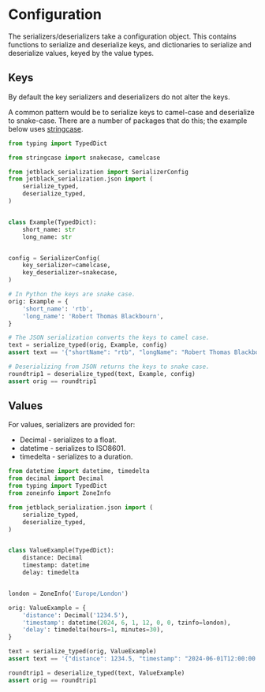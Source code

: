 # Configuration

The serializers/deserializers take a configuration object.
This contains functions to serialize and deserialize keys,
and dictionaries to serialize and deserialize values, keyed
by the value types.

## Keys

By default the key serializers and deserializers do not alter the keys.

A common pattern would be to serialize keys to camel-case and deserialize to
snake-case. There are a number of packages that do this; the example below uses
[stringcase](https://github.com/okunishinishi/python-stringcase).

```python
from typing import TypedDict

from stringcase import snakecase, camelcase

from jetblack_serialization import SerializerConfig
from jetblack_serialization.json import (
    serialize_typed,
    deserialize_typed,
)


class Example(TypedDict):
    short_name: str
    long_name: str


config = SerializerConfig(
    key_serializer=camelcase,
    key_deserializer=snakecase,
)

# In Python the keys are snake case.
orig: Example = {
    'short_name': 'rtb',
    'long_name': 'Robert Thomas Blackbourn',
}

# The JSON serialization converts the keys to camel case.
text = serialize_typed(orig, Example, config)
assert text == '{"shortName": "rtb", "longName": "Robert Thomas Blackbourn"}'

# Deserializing from JSON returns the keys to snake case.
roundtrip1 = deserialize_typed(text, Example, config)
assert orig == roundtrip1
```

## Values

For values, serializers are provided for:

* Decimal - serializes to a float.
* datetime - serializes to ISO8601.
* timedelta - serializes to a duration.

```python
from datetime import datetime, timedelta
from decimal import Decimal
from typing import TypedDict
from zoneinfo import ZoneInfo

from jetblack_serialization.json import (
    serialize_typed,
    deserialize_typed,
)


class ValueExample(TypedDict):
    distance: Decimal
    timestamp: datetime
    delay: timedelta


london = ZoneInfo('Europe/London')

orig: ValueExample = {
    'distance': Decimal('1234.5'),
    'timestamp': datetime(2024, 6, 1, 12, 0, 0, tzinfo=london),
    'delay': timedelta(hours=1, minutes=30),
}

text = serialize_typed(orig, ValueExample)
assert text == '{"distance": 1234.5, "timestamp": "2024-06-01T12:00:00.00+01:00", "delay": "PT1H30M"}'

roundtrip1 = deserialize_typed(text, ValueExample)
assert orig == roundtrip1
```
